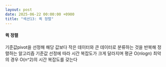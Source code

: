 ```yaml
---
layout: post
date: 2025-06-22 00:00:00 +0900
title: "섹션13: 퀵 정렬"
---
```


#### 퀵 정렬
기준값pivot을 선정해 해당 값보다 작은 데이터와 큰 데이터로 분류하는 것을 반복해 정렬하는 알고리즘
기준값 선정에 따라 시간 복잡도가 크게 달라지며 평균 O(nlogn) 최악의 경우 O(n^2)의 시간 복잡도를 갖는다

